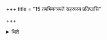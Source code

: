 +++
title = "15 तमभिमन्त्रयते सहस्रस्य प्रतिष्ठासि"

+++

<details><summary>थिते</summary>

तमभिमन्त्रयते सहस्रस्य प्रतिष्ठासि वैष्णवो वामनस्त्वम् । स नः सहस्र आ धेहि प्रजया पशुभिः सह पुनर्मा विशताद्रयिरिति १५
</details>
